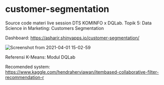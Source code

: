 # customer-segmentation

Source code materi live session DTS KOMINFO x DQLab.
Topik 5: Data Science in Marketing: Customers Segmentation

Dashboard: https://asharir.shinyapps.io/customer-segmentation/

![Screenshot from 2021-04-01 15-02-59](https://user-images.githubusercontent.com/49121063/113256356-a8b7da80-92fb-11eb-8a91-948acd8b45da.png)

Referensi
K-Means: Modul DQLab

Recomended system: https://www.kaggle.com/hendraherviawan/itembased-collaborative-filter-recommendation-r
